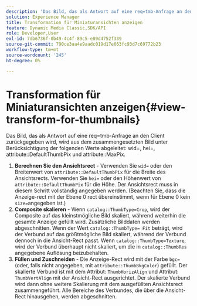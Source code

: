 ```yaml
---
description: 'Das Bild, das als Antwort auf eine req=tmb-Anfrage an den Client zurückgegeben wird, wird aus dem zusammengesetzten Bild abgeleitet, indem die folgenden Werte berücksichtigt werden: wid=, hei=, attribute DefaultThumbPix und attribute MaxPix.'
solution: Experience Manager
title: Transformation für Miniaturansichten anzeigen
feature: Dynamic Media Classic,SDK/API
role: Developer,User
exl-id: 7db6736f-0b49-4c4f-89c5-e89d4752f339
source-git-commit: 790ce3aa4e9aadc019d17e663fc93d7c69772b23
workflow-type: tm+mt
source-wordcount: '245'
ht-degree: 0%

---
```


# Transformation für Miniaturansichten anzeigen{#view-transform-for-thumbnails}

Das Bild, das als Antwort auf eine req=tmb-Anfrage an den Client zurückgegeben wird, wird aus dem zusammengesetzten Bild unter Berücksichtigung der folgenden Werte abgeleitet: wid=, hei=, attribute::DefaultThumbPix und attribute::MaxPix.

1. **Berechnen Sie den Ansichtsrect** - Verwenden Sie `wid=` oder den Breitenwert von `attribute::DefaultThumbPix` für die Breite des Ansichtsrects. Verwenden Sie `hei=` oder den Höhenwert von `attribute::DefaultThumbPix` für die Höhe. Der Ansichtsrect muss in diesem Schritt vollständig angegeben werden. (Beachten Sie, dass die Anzeige-rect mit der Ebene 0 rect übereinstimmt, wenn für Ebene 0 kein `size=`angegeben ist.)
1. **Composite skalieren** - Wenn `catalog::ThumbType=Crop`, wird der Composite auf das kleinstmögliche Bild skaliert, während weiterhin die gesamte Anzeige gefüllt wird. Zusätzliche Bilddaten werden abgeschnitten. Wenn der Wert `catalog::ThumbType= Fit` beträgt, wird der Verbund auf das größtmögliche Bild skaliert, während der Verbund dennoch in die Ansicht-Rect passt. Wenn `catalog::ThumbType=Texture`, wird der Verbund überhaupt nicht skaliert, um die in `catalog::ThumbRes` angegebene Auflösung beizubehalten.
1. **Füllen und Zuschneiden** - Die Anzeige-Rect wird mit der Farbe `bgc=` (oder, falls nicht angegeben, mit `attribute::ThumbBkgColor`) gefüllt. Der skalierte Verbund ist mit dem Attribut: `ThumbHorizAlign` und Attribut: `ThumbVertAlign` mit der Ansicht-Rect ausgerichtet. Der skalierte Verbund wird dann ohne weitere Skalierung mit dem ausgefüllten Ansichtsrect zusammengeführt. Alle Bereiche des Verbundes, die über die Ansicht-Rect hinausgehen, werden abgeschnitten.
